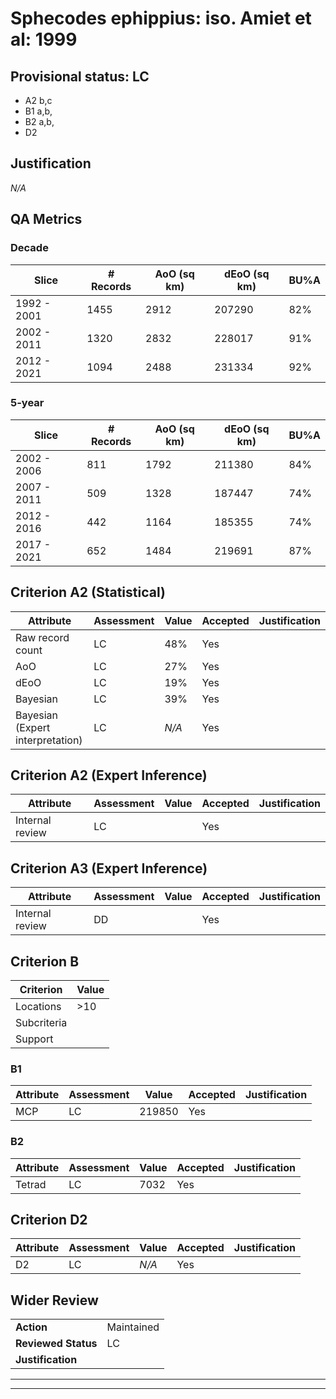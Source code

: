 # Sphecodes ephippius: iso. Amiet et al: 1999
## Provisional status: LC
- A2 b,c
- B1 a,b, 
- B2 a,b, 
- D2

## Justification
*N/A*
## QA Metrics
### Decade
| Slice | # Records | AoO (sq km) | dEoO (sq km) |BU%A |
|---|---|---|---|---|
|1992 - 2001|1455|2912|207290|82%|
|2002 - 2011|1320|2832|228017|91%|
|2012 - 2021|1094|2488|231334|92%|
### 5-year
| Slice | # Records | AoO (sq km) | dEoO (sq km) |BU%A |
|---|---|---|---|---|
|2002 - 2006|811|1792|211380|84%|
|2007 - 2011|509|1328|187447|74%|
|2012 - 2016|442|1164|185355|74%|
|2017 - 2021|652|1484|219691|87%|
## Criterion A2 (Statistical)
|Attribute|Assessment|Value|Accepted|Justification
|---|---|---|---|---|
|Raw record count|LC|48%|Yes||
|AoO|LC|27%|Yes||
|dEoO|LC|19%|Yes||
|Bayesian|LC|39%|Yes||
|Bayesian (Expert interpretation)|LC|*N/A*|Yes||
## Criterion A2 (Expert Inference)
|Attribute|Assessment|Value|Accepted|Justification
|---|---|---|---|---|
|Internal review|LC||Yes||
## Criterion A3 (Expert Inference)
|Attribute|Assessment|Value|Accepted|Justification
|---|---|---|---|---|
|Internal review|DD||Yes||
## Criterion B
|Criterion| Value|
|---|---|
|Locations|>10|
|Subcriteria||
|Support||
### B1
|Attribute|Assessment|Value|Accepted|Justification
|---|---|---|---|---|
|MCP|LC|219850|Yes||
### B2
|Attribute|Assessment|Value|Accepted|Justification
|---|---|---|---|---|
|Tetrad|LC|7032|Yes||
## Criterion D2
|Attribute|Assessment|Value|Accepted|Justification
|---|---|---|---|---|
|D2|LC|*N/A*|Yes||
## Wider Review
|  |  |
|---|---|
|**Action**|Maintained|
|**Reviewed Status**|LC|
|**Justification**||
---
 ---
 <br><br>
